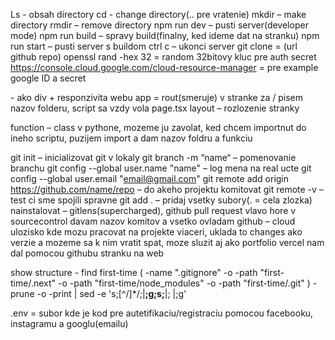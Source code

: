 Ls - obsah directory
cd - change directory(.. pre vratenie)
mkdir – make directory
rmdir – remove directory
npm run dev – pusti server(developer mode)
npm run build – spravy build(finalny, ked ideme dat na stranku)
npm run start – pusti server s buildom
ctrl c – ukonci server
git clone = (url github repo)
openssl rand -hex 32 = random 32bitovy kluc pre auth secret
https://console.cloud.google.com/cloud-resource-manager = pre example google ID a secret


<Container> - ako div + responzivita webu
app = rout(smeruje)
v stranke za / pisem nazov folderu, script sa vzdy vola page.tsx
layout – rozlozenie stranky

function – class v pythone, mozeme ju zavolat, ked chcem importnut do ineho scriptu, puzijem 			import a dam nazov foldru a funkciu

git init – inicializovat git v lokaly
git branch -m “name“ – pomenovanie branchu
git config --global user.name "name" – log mena na real ucte
git config --global user.email "email@gmail.com"
git remote add origin https://github.com/name/repo – do akeho projektu komitovat
git remote -v – test ci sme spojili spravne
git add . – pridaj vsetky subory(. = cela zlozka)
nainstalovat – gitlens(supercharged), github pull request
vlavo hore v sourcecontrol davam nazov komitov a vsetko ovladam
github – cloud ulozisko kde mozu pracovat na projekte viaceri, uklada to changes ako verzie a mozeme sa k nim vratit spat, moze sluzit aj ako portfolio
vercel nam dal pomocou githubu stranku na web

show structure - find first-time \( -name ".gitignore" -o -path "first-time/.next" -o -path "first-time/node_modules" -o -path "first-time/.git" \) -prune -o -print | sed -e 's;[^/]*/;|____;g;s;____|; |;g'



.env = subor kde je kod pre autetifikaciu/registraciu pomocou facebooku, instagramu a googlu(emailu)
